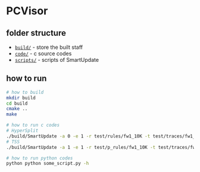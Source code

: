 # PCVisor

## folder structure

* [`build/`](https://github.com/FighterNan/SmartUpdate/tree/master/build) - store the built staff
* [`code/`](https://github.com/FighterNan/SmartUpdate/tree/master/code) - c source codes 
* [`scripts/`](https://github.com/FighterNan/SmartUpdate/tree/master/scripts) - scripts of SmartUpdate 

## how to run

``` Bash
# how to build 
mkdir build
cd build
cmake ..
make 

# how to run c codes
# HyperSplit
./build/SmartUpdate -a 0 -e 1 -r test/rules/fw1_10K -t test/traces/fw1_10K_trace
# TSS
./build/SmartUpdate -a 1 -e 1 -r test/p_rules/fw1_10K -t test/traces/fw1_10K_trace

# how to run python codes
python python some_script.py -h
```
